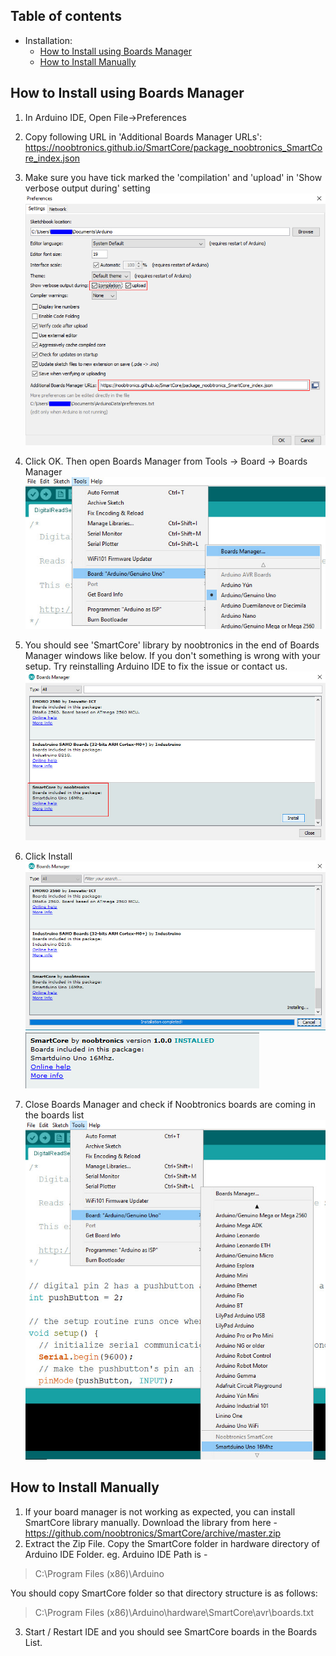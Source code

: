 
## Table of contents
* Installation:
  - [How to Install using Boards Manager](#how-to-install-using-boards-manager)
  - [How to Install Manually](#how-to-install-manually)


## How to Install using Boards Manager

1) In Arduino IDE, Open File->Preferences
2) Copy following URL in 'Additional Boards Manager URLs':
https://noobtronics.github.io/SmartCore/package_noobtronics_SmartCore_index.json

3) Make sure you have tick marked the 'compilation' and 'upload' in 'Show verbose output during' setting
![](https://raw.githubusercontent.com/noobtronics/SmartCore/master/images/guide/Preferences.jpg)

4) Click OK. Then open Boards Manager from Tools -> Board -> Boards Manager
![](https://raw.githubusercontent.com/noobtronics/SmartCore/master/images/guide/boardmanager.jpg)

5) You should see 'SmartCore' library by noobtronics in the end of Boards Manager windows like below. If you don't something is wrong with your setup. Try reinstalling Arduino IDE to fix the issue or contact us.
![](https://raw.githubusercontent.com/noobtronics/SmartCore/master/images/guide/library_install.jpg)

6) Click Install
![](https://raw.githubusercontent.com/noobtronics/SmartCore/master/images/guide/library_installing.jpg)
![](https://raw.githubusercontent.com/noobtronics/SmartCore/master/images/guide/Installed.PNG)

7) Close Boards Manager and check if Noobtronics boards are coming in the boards list
![](https://raw.githubusercontent.com/noobtronics/SmartCore/master/images/guide/board_display.jpg)


## How to Install Manually
1) If your board manager is not working as expected, you can install SmartCore library manually. Download the library from here -
https://github.com/noobtronics/SmartCore/archive/master.zip
2) Extract the Zip File. Copy the SmartCore folder in hardware directory of Arduino IDE Folder.
eg. Arduino IDE Path is - 
> C:\Program Files (x86)\Arduino

You should copy SmartCore folder so that directory structure is as follows:
> C:\Program Files (x86)\Arduino\hardware\SmartCore\avr\boards.txt

3) Start / Restart IDE and you should see SmartCore boards in the Boards List.
